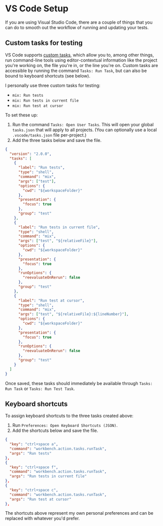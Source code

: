# VS Code Setup

If you are using Visual Studio Code, there are a couple of things that you can do to smooth out the workflow of running and updating your tests.

## Custom tasks for testing

VS Code supports [custom tasks](https://code.visualstudio.com/Docs/editor/tasks#_custom-tasks), which allow you to, among other things, run command-line tools using editor-contextual information like the project you're working on, the file you're in, or the line you're on.
Custom tasks are accessible by running the command `Tasks: Run Task`, but can also be bound to keyboard shortcuts (see below).

I personally use three custom tasks for testing:

  * `mix: Run tests`
  * `mix: Run tests in current file`
  * `mix: Run test at cursor`

To set these up:

  1. Run the command `Tasks: Open User Tasks`. This will open your global `tasks.json` that will apply to all projects. (You can optionally use a local `.vscode/tasks.json` file per-project.)
  2. Add the three tasks below and save the file.

```json
{
  "version": "2.0.0",
  "tasks": [
    {
      "label": "Run tests",
      "type": "shell",
      "command": "mix",
      "args": ["test"],
      "options": {
        "cwd": "${workspaceFolder}"
      },
      "presentation": {
        "focus": true
      },
      "group": "test"
    },
    {
      "label": "Run tests in current file",
      "type": "shell",
      "command": "mix",
      "args": ["test", "${relativeFile}"],
      "options": {
        "cwd": "${workspaceFolder}"
      },
      "presentation": {
        "focus": true
      },
      "runOptions": {
        "reevaluateOnRerun": false
      },
      "group": "test"
    },
    {
      "label": "Run test at cursor",
      "type": "shell",
      "command": "mix",
      "args": ["test", "${relativeFile}:${lineNumber}"],
      "options": {
        "cwd": "${workspaceFolder}"
      },
      "presentation": {
        "focus": true
      },
      "runOptions": {
        "reevaluateOnRerun": false
      },
      "group": "test"
    }
  ]
}
```

Once saved, these tasks should immediately be available through `Tasks: Run Task` or `Tasks: Run Test Task`.

## Keyboard shortcuts

To assign keyboard shortcuts to the three tasks created above:

  1. Run `Preferences: Open Keyboard Shortcuts (JSON)`.
  2. Add the shortcuts below and save the file.

```json
{
  "key": "ctrl+space a",
  "command": "workbench.action.tasks.runTask",
  "args": "Run tests"
},
{
  "key": "ctrl+space f",
  "command": "workbench.action.tasks.runTask",
  "args": "Run tests in current file"
},
{
  "key": "ctrl+space c",
  "command": "workbench.action.tasks.runTask",
  "args": "Run test at cursor"
},
```

The shortcuts above represent my own personal preferences and can be replaced with whatever you'd prefer.
